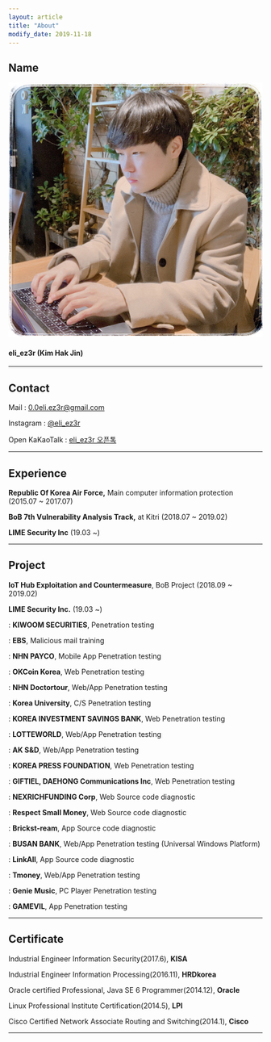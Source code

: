```yaml
---
layout: article
title: "About"
modify_date: 2019-11-18
---
```




## Name

<div class="item">
  <div class="item__image">
    <img class="image image--sm" src="/assets/img/me.jpeg"/>
  </div>
  <div class="item__content">
    <div class="item__header">
      <h4>eli_ez3r (Kim Hak Jin)</h4>
    </div>
  </div>
</div>


-----



## Contact

<i class="fas fa-envelope"></i> Mail : [0.0eli.ez3r@gmail.com](mailto:0.0eli.ez3r@gmail.com)

<i class="fab fa-instagram"></i> Instagram : [@eli_ez3r](https://www.instagram.com/eli_ez3r/)

<i class="fas fa-comments"></i> Open KaKaoTalk : [eli_ez3r 오픈톡](https://open.kakao.com/o/sVU369mb)

------

## Experience

**Republic Of Korea Air Force,** Main computer information protection (2015.07 ~ 2017.07)

**BoB 7th Vulnerability Analysis Track,** at Kitri (2018.07 ~ 2019.02)

**LIME Security Inc** (19.03 ~)



------



## Project

**IoT Hub Exploitation and Countermeasure**, BoB Project (2018.09 ~ 2019.02)

**LIME Security Inc.** (19.03 ~)

: **KIWOOM SECURITIES**, Penetration testing

: **EBS**, Malicious mail training

: **NHN PAYCO**, Mobile App Penetration testing

: **OKCoin Korea**, Web Penetration testing

: **NHN Doctortour**, Web/App Penetration testing

: **Korea University**, C/S Penetration testing

: **KOREA INVESTMENT SAVINGS BANK**, Web Penetration testing

: **LOTTEWORLD**, Web/App Penetration testing

: **AK S&D**, Web/App Penetration testing

: **KOREA PRESS FOUNDATION**, Web Penetration testing

: **GIFTIEL, DAEHONG Communications Inc**, Web Penetration testing

: **NEXRICHFUNDING Corp**, Web Source code diagnostic

: **Respect Small Money**, Web Source code diagnostic

: **Brickst-ream**, App Source code diagnostic

: **BUSAN BANK**, Web/App Penetration testing (Universal Windows Platform)

: **LinkAll**, App Source code diagnostic

: **Tmoney**, Web/App Penetration testing

: **Genie Music**, PC Player Penetration testing

: **GAMEVIL**, App Penetration testing

------



## Certificate

Industrial Engineer Information Security(2017.6), **KISA**

Industrial Engineer Information Processing(2016.11), **HRDkorea**

Oracle certified Professional, Java SE 6 Programmer(2014.12), **Oracle**

Linux Professional Institute Certification(2014.5), **LPI**

Cisco Certified Network Associate Routing and Switching(2014.1), **Cisco**

-----

